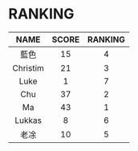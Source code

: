 # RANKING

| NAME | SCORE | RANKING |
| :---:       |     :---:      |          :---: |
| 藍色   | 15     | 4    |
| Christim     | 21       | 3 |
|   Luke   |    1   |    7   |
|   Chu  |    37     |   2    |
|   Ma   |     43   |    1   |
|   Lukkas   |  8      |   6    |
|   老凃   |    10    |     5  |


